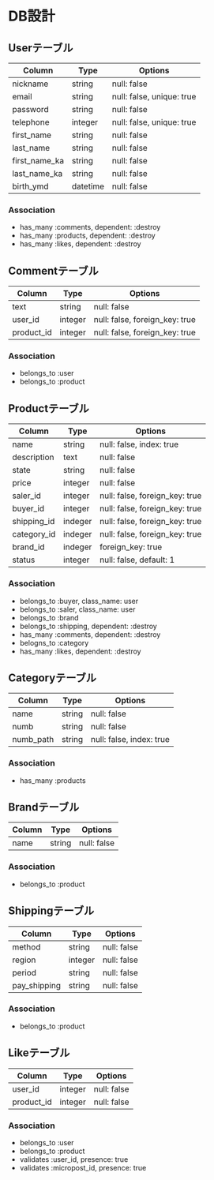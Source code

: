 # DB設計


## Userテーブル

|Column|Type|Options|
|------|----|-------|
|nickname|string|null: false|
|email|string|null: false, unique: true|
|password|string|null: false|
|telephone|integer|null: false, unique: true|
|first_name|string|null: false|
|last_name|string|null: false|
|first_name_ka|string|null: false|
|last_name_ka|string|null: false|
|birth_ymd|datetime|null: false|

### Association
- has_many :comments, dependent: :destroy
- has_many :products, dependent: :destroy
- has_many :likes, dependent: :destroy


## Commentテーブル

|Column|Type|Options|
|------|----|-------|
|text|string|null: false|
|user_id|integer|null: false, foreign_key: true|
|product_id|integer|null: false, foreign_key: true|

### Association
- belongs_to :user
- belongs_to :product


## Productテーブル

|Column|Type|Options|
|------|----|-------|
|name|string|null: false, index: true|
|description|text|null: false|
|state|string|null: false|
|price|integer|null: false|
|saler_id|integer|null: false, foreign_key: true|
|buyer_id|integer|null: false, foreign_key: true|
|shipping_id|indeger|null: false, foreign_key: true|
|category_id|indeger|null: false, foreign_key: true|
|brand_id|indeger|foreign_key: true|
|status|integer|null: false, default: 1|

### Association
- belongs_to :buyer, class_name: user
- belongs_to :saler, class_name: user
- belongs_to :brand
- belongs_to :shipping, dependent: :destroy
- has_many :comments, dependent: :destroy
- belogns_to :category
- has_many :likes, dependent: :destroy


## Categoryテーブル

|Column|Type|Options|
|------|----|-------|
|name|string|null: false|
|numb|string|null: false|
|numb_path|string|null: false, index: true|

### Association
- has_many :products


## Brandテーブル

|Column|Type|Options|
|------|----|-------|
|name|string|null: false|

### Association
- belongs_to :product


## Shippingテーブル

|Column|Type|Options|
|------|----|-------|
|method|string|null: false|
|region|integer|null: false|
|period|string|null: false|
|pay_shipping|string|null: false|

### Association
- belongs_to :product


## Likeテーブル

|Column|Type|Options|
|------|----|-------|
|user_id|integer|null: false|
|product_id|integer|null: false|

### Association
- belongs_to :user
- belongs_to :product
- validates :user_id, presence: true
- validates :micropost_id, presence: true
